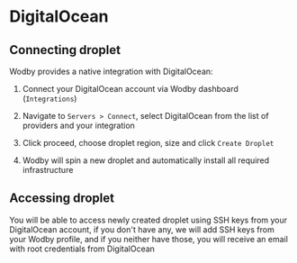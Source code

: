 # DigitalOcean

## Connecting droplet

Wodby provides a native integration with DigitalOcean: 

1. Connect your DigitalOcean account via Wodby dashboard (`Integrations`) 

2. Navigate to `Servers > Connect`, select DigitalOcean from the list of providers and your integration
  
3. Click proceed, choose droplet region, size and click `Create Droplet`
 
4. Wodby will spin a new droplet and automatically install all required infrastructure

## Accessing droplet
 
You will be able to access newly created droplet using SSH keys from your DigitalOcean account, if you don't have any, we will add SSH keys from your Wodby profile, and if you neither have those, you will receive an email with root credentials from DigitalOcean
